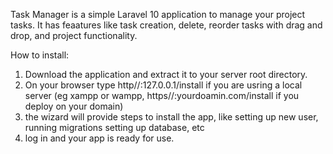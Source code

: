 Task Manager is a simple Laravel 10 application to manage your project tasks.
It has feaatures like task creation, delete, reorder tasks with drag and drop, and project functionality.

How to install:
1. Download the application and extract it to your server root directory.
2. On your browser type http//:127.0.0.1/install if you are usring a local server (eg xampp or wampp, https//:yourdoamin.com/install if you deploy on your domain)
3. the wizard will provide steps to install the app, like setting up new user, running migrations setting up database, etc
4. log in and your app is ready for use.
   

